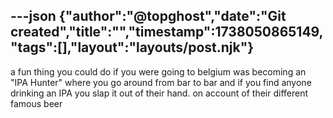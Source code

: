 ---json
{"author":"@topghost","date":"Git created","title":"","timestamp":1738050865149,"tags":[],"layout":"layouts/post.njk"}
---
a fun thing you could do if you were going to belgium was becoming an &#x22;IPA Hunter&#x22; where you go around from bar to bar and if you find anyone drinking an IPA you slap it out of their hand. on account of their different famous beer
